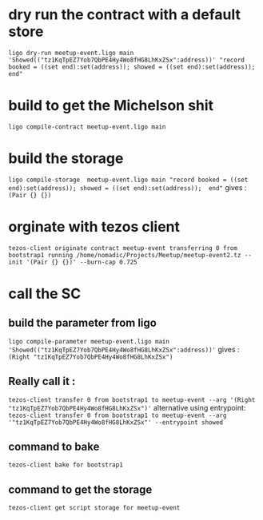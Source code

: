 # dry run the contract with a default store
`ligo dry-run meetup-event.ligo main 'Showed(("tz1KqTpEZ7Yob7QbPE4Hy4Wo8fHG8LhKxZSx":address))' "record booked = ((set end):set(address)); showed = ((set end):set(address));  end"`

# build to get the Michelson shit 
`ligo compile-contract meetup-event.ligo main`

# build the storage
`ligo compile-storage  meetup-event.ligo main "record booked = ((set end):set(address)); showed = ((set end):set(address));  end"`
gives : 
`(Pair {} {})`

# orginate with tezos client
`tezos-client originate contract meetup-event transferring 0 from bootstrap1 running /home/nomadic/Projects/Meetup/meetup-event2.tz --init '(Pair {} {})' --burn-cap 0.725`

# call the SC 

## build the parameter from ligo
`ligo compile-parameter meetup-event.ligo main 'Showed(("tz1KqTpEZ7Yob7QbPE4Hy4Wo8fHG8LhKxZSx":address))'`
gives :
`(Right "tz1KqTpEZ7Yob7QbPE4Hy4Wo8fHG8LhKxZSx")`

## Really call it :
`tezos-client transfer 0 from bootstrap1 to meetup-event --arg '(Right "tz1KqTpEZ7Yob7QbPE4Hy4Wo8fHG8LhKxZSx")'`
alternative using entrypoint: 
`tezos-client transfer 0 from bootstrap1 to meetup-event --arg '"tz1KqTpEZ7Yob7QbPE4Hy4Wo8fHG8LhKxZSx"' --entrypoint showed`

## command to bake
`tezos-client bake for bootstrap1`

## command to get the storage 
`tezos-client get script storage for meetup-event`

